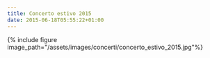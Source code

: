 ```yaml
---
title: Concerto estivo 2015
date: 2015-06-18T05:55:22+01:00
---
```

{% include figure image_path="/assets/images/concerti/concerto_estivo_2015.jpg"%}
